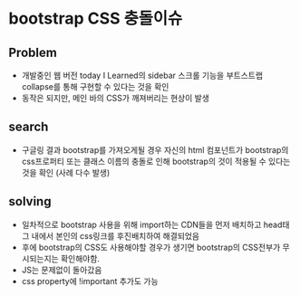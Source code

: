 # bootstrap CSS 충돌이슈

<!-- Todo: coursera troubleshooting 학습 후 정리 -->

## Problem

-   개발중인 웹 버전 today I Learned의 sidebar 스크롤 기능을 부트스트랩 collapse를 통해 구현할 수 있다는 것을 확인
-   동작은 되지만, 메인 바의 CSS가 깨져버리는 현상이 발생

## search

-   구글링 결과 bootstrap를 가져오게될 경우 자신의 html 컴포넌트가 bootstrap의 css프로퍼티 또는 클래스 이름의 충돌로 인해 bootstrap의 것이 적용될 수 있다는 것을 확인 (사례 다수 발생)

## solving

-   일차적으로 bootstrap 사용을 위해 import하는 CDN들을 먼저 배치하고 head태그 내에서 본인의 css링크를 후진배치하여 해결되었음
-   후에 bootstrap의 CSS도 사용해야할 경우가 생기면 bootstrap의 CSS전부가 무시되는지는 확인해야함.
-   JS는 문제없이 돌아갔음
-   css property에 !important 추가도 가능
